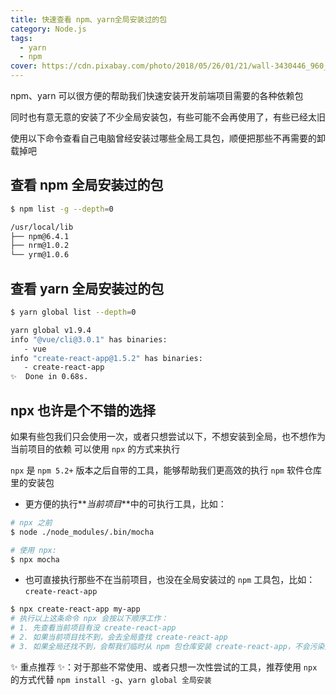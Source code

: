 ```yaml
---
title: 快速查看 npm、yarn全局安装过的包
category: Node.js
tags:
  - yarn
  - npm
cover: https://cdn.pixabay.com/photo/2018/05/26/01/21/wall-3430446_960_720.jpg
---
```


npm、yarn 可以很方便的帮助我们快速安装开发前端项目需要的各种依赖包

同时也有意无意的安装了不少全局安装包，有些可能不会再使用了，有些已经太旧

使用以下命令查看自己电脑曾经安装过哪些全局工具包，顺便把那些不再需要的卸载掉吧

## 查看 npm 全局安装过的包

```bash
$ npm list -g --depth=0

/usr/local/lib
├── npm@6.4.1
├── nrm@1.0.2
└── yrm@1.0.6
```

## 查看 yarn 全局安装过的包

```bash
$ yarn global list --depth=0

yarn global v1.9.4
info "@vue/cli@3.0.1" has binaries:
   - vue
info "create-react-app@1.5.2" has binaries:
   - create-react-app
✨  Done in 0.68s.
```

## npx 也许是个不错的选择

如果有些包我们只会使用一次，或者只想尝试以下，不想安装到全局，也不想作为当前项目的依赖
可以使用 `npx` 的方式来执行

`npx` 是 `npm 5.2+` 版本之后自带的工具，能够帮助我们更高效的执行 `npm` 软件仓库里的安装包

* 更方便的执行**_当前项目_**中的可执行工具，比如：

```bash
# npx 之前
$ node ./node_modules/.bin/mocha

# 使用 npx:
$ npx mocha
```

* 也可直接执行那些不在当前项目，也没在全局安装过的 `npm` 工具包，比如：`create-react-app`

```bash
$ npx create-react-app my-app
# 执行以上这条命令 npx 会按以下顺序工作：
# 1. 先查看当前项目有没 create-react-app
# 2. 如果当前项目找不到，会去全局查找 create-react-app
# 3. 如果全局还找不到，会帮我们临时从 npm 包仓库安装 create-react-app，不会污染到当前项目，也不会装到全局
```

✨ 重点推荐 ✨：对于那些不常使用、或者只想一次性尝试的工具，推荐使用 `npx` 的方式代替 `npm install -g`、`yarn global 全局安装`
